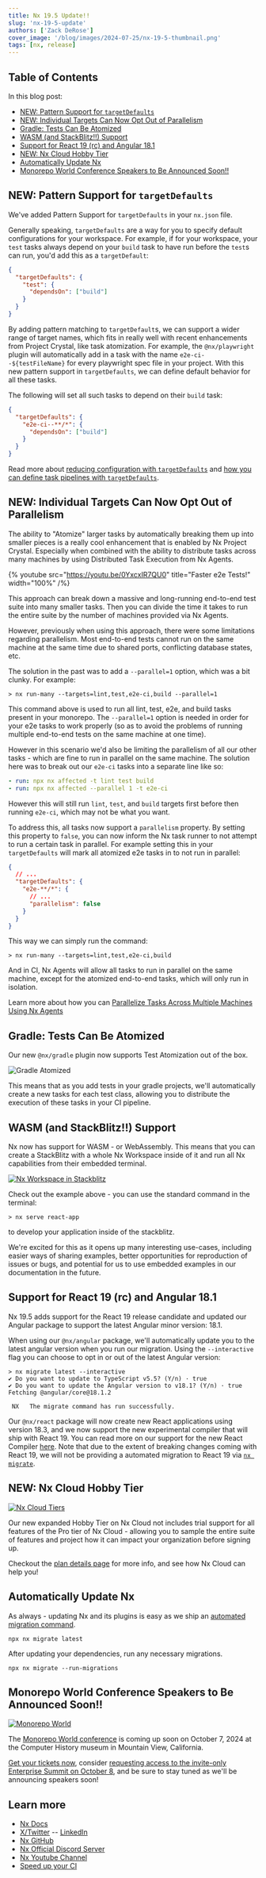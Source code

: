```yaml
---
title: Nx 19.5 Update!!
slug: 'nx-19-5-update'
authors: ['Zack DeRose']
cover_image: '/blog/images/2024-07-25/nx-19-5-thumbnail.png'
tags: [nx, release]
---
```


## Table of Contents

In this blog post:

- [NEW: Pattern Support for `targetDefaults`](#new-pattern-support-for-targetdefaults)
- [NEW: Individual Targets Can Now Opt Out of Parallelism](#new-individual-targets-can-now-opt-out-of-parallelism)
- [Gradle: Tests Can Be Atomized](#gradle-tests-can-be-atomized)
- [WASM (and StackBlitz!!) Support](#wasm-and-stackblitz-support)
- [Support for React 19 (rc) and Angular 18.1](#support-for-react-19-rc-and-angular-181)
- [NEW: Nx Cloud Hobby Tier](#new-nx-cloud-hobby-tier)
- [Automatically Update Nx](#automatically-update-nx)
- [Monorepo World Conference Speakers to Be Announced Soon!!](#monorepo-world-conference-speakers-to-be-announced-soon)

## NEW: Pattern Support for `targetDefaults`

We've added Pattern Support for `targetDefaults` in your `nx.json` file.

Generally speaking, `targetDefaults` are a way for you to specify default configurations for your workspace. For example, if for your workspace, your `test` tasks always depend on your `build` task to have run before the `test`s can run, you'd add this as a `targetDefault`:

```json
{
  "targetDefaults": {
    "test": {
      "dependsOn": ["build"]
    }
  }
}
```

By adding pattern matching to `targetDefault`s, we can support a wider range of target names, which fits in really well with recent enhancements from Project Crystal, like task atomization. For example, the `@nx/playwright` plugin will automatically add in a task with the name `e2e-ci--${testFileName}` for every playwright spec file in your project. With this new pattern support in `targetDefaults`, we can define default behavior for all these tasks.

The following will set all such tasks to depend on their `build` task:

```json
{
  "targetDefaults": {
    "e2e-ci--**/*": {
      "dependsOn": ["build"]
    }
  }
}
```

Read more about [reducing configuration with `targetDefaults`](/recipes/running-tasks/reduce-repetitive-configuration#reduce-configuration-with-targetdefaults) and [how you can define task pipelines with `targetDefaults`](/features/run-tasks#defining-a-task-pipeline).

## NEW: Individual Targets Can Now Opt Out of Parallelism

The ability to "Atomize" larger tasks by automatically breaking them up into smaller pieces is a really cool enhancement that is enabled by Nx Project Crystal. Especially when combined with the ability to distribute tasks across many machines by using Distributed Task Execution from Nx Agents.

{% youtube
src="https://youtu.be/0YxcxIR7QU0"
title="Faster e2e Tests!"
width="100%" /%}

This approach can break down a massive and long-running end-to-end test suite into many smaller tasks. Then you can divide the time it takes to run the entire suite by the number of machines provided via Nx Agents.

However, previously when using this approach, there were some limitations regarding parallelism. Most end-to-end tests cannot run on the same machine at the same time due to shared ports, conflicting database states, etc.

The solution in the past was to add a `--parallel=1` option, which was a bit clunky. For example:

```shell
> nx run-many --targets=lint,test,e2e-ci,build --parallel=1
```

This command above is used to run all lint, test, e2e, and build tasks present in your monorepo. The `--parallel=1` option is needed in order for your e2e tasks to work properly (so as to avoid the problems of running multiple end-to-end tests on the same machine at one time).

However in this scenario we'd also be limiting the parallelism of all our other tasks - which are fine to run in parallel on the same machine. The solution here was to break out our `e2e-ci` tasks into a separate line like so:

```yml
- run: npx nx affected -t lint test build
- run: npx nx affected --parallel 1 -t e2e-ci
```

However this will still run `lint`, `test`, and `build` targets first before then running `e2e-ci`, which may not be what you want.

To address this, all tasks now support a `parallelism` property. By setting this property to `false`, you can now inform the Nx task runner to not attempt to run a certain task in parallel. For example setting this in your `targetDefaults` will mark all atomized e2e tasks in to not run in parallel:

```json
{
  // ...
  "targetDefaults": {
    "e2e-**/*": {
      // ...
      "parallelism": false
    }
  }
}
```

This way we can simply run the command:

```shell
> nx run-many --targets=lint,test,e2e-ci,build
```

And in CI, Nx Agents will allow all tasks to run in parallel on the same machine, except for the atomized end-to-end tasks, which will only run in isolation.

Learn more about how you can [Parallelize Tasks Across Multiple Machines Using Nx Agents](/ci/intro/tutorials/github-actions#parallelize-tasks-across-multiple-machines-using-nx-agents)

## Gradle: Tests Can Be Atomized

Our new `@nx/gradle` plugin now supports Test Atomization out of the box.

![Gradle Atomized](/blog/images/2024-07-25/gradle-atomized.jpg)

This means that as you add tests in your gradle projects, we'll automatically create a new tasks for each test class, allowing you to distribute the execution of these tasks in your CI pipeline.

## WASM (and StackBlitz!!) Support

Nx now has support for WASM - or WebAssembly. This means that you can create a StackBlitz with a whole Nx Workspace inside of it and run all Nx capabilities from their embedded terminal.

[![Nx Workspace in Stackblitz](/blog/images/2024-07-25/react-app-in-stackblitz.jpg)](https://stackblitz.com/edit/stackblitz-webcontainer-api-starter-cwruaw?file=apps%2Freact-app%2Fsrc%2Fapp%2Fapp.tsx)

Check out the example above - you can use the standard command in the terminal:

```shell
> nx serve react-app
```

to develop your application inside of the stackblitz.

We're excited for this as it opens up many interesting use-cases, including easier ways of sharing examples, better opportunities for reproduction of issues or bugs, and potential for us to use embedded examples in our documentation in the future.

## Support for React 19 (rc) and Angular 18.1

Nx 19.5 adds support for the React 19 release candidate and updated our Angular package to support the latest Angular minor version: 18.1.

When using our `@nx/angular` package, we'll automatically update you to the latest angular version when you run our migration. Using the `--interactive` flag you can choose to opt in or out of the latest Angular version:

```shell
> nx migrate latest --interactive
✔ Do you want to update to TypeScript v5.5? (Y/n) · true
✔ Do you want to update the Angular version to v18.1? (Y/n) · true
Fetching @angular/core@18.1.2

 NX   The migrate command has run successfully.
```

Our `@nx/react` package will now create new React applications using version 18.3, and we now support the new experimental compiler that will ship with React 19. You can read more on our support for the new React Compiler [here](/recipes/react/react-compiler#react-compiler-with-nx). Note that due to the extent of breaking changes coming with React 19, we will not be providing a automated migration to React 19 via [`nx migrate`](/nx-api/nx/documents/migrate).

## NEW: Nx Cloud Hobby Tier

[![Nx Cloud Tiers](/blog/images/2024-07-25/nx-cloud-tiers.jpg)](https://nx.app/pricing#plan-details)

Our new expanded Hobby Tier on Nx Cloud not includes trial support for all features of the Pro tier of Nx Cloud - allowing you to sample the entire suite of features and project how it can impact your organization before signing up.

Checkout the [plan details page](https://nx.app/pricing#plan-details) for more info, and see how Nx Cloud can help you!

## Automatically Update Nx

As always - updating Nx and its plugins is easy as we ship an [automated migration command](/features/automate-updating-dependencies).

```shell
npx nx migrate latest
```

After updating your dependencies, run any necessary migrations.

```shell
npx nx migrate --run-migrations
```

## Monorepo World Conference Speakers to Be Announced Soon!!

[![Monorepo World](/blog/images/2024-07-25/monorepo-world.jpg)](https://monorepo.world)

The [Monorepo World conference](https://monorepo.world) is coming up soon on October 7, 2024 at the Computer History museum in Mountain View, California.

[Get your tickets now](https://ti.to/nx-conf/monorepoworld2024), consider [requesting access to the invite-only Enterprise Summit on October 8](https://ti.to/nx-conf/monorepoworld2024), and be sure to stay tuned as we'll be announcing speakers soon!

## Learn more

- [Nx Docs](/getting-started/intro)
- [X/Twitter](https://twitter.com/nxdevtools) -- [LinkedIn](https://www.linkedin.com/company/nrwl/)
- [Nx GitHub](https://github.com/nrwl/nx)
- [Nx Official Discord Server](https://go.nx.dev/community)
- [Nx Youtube Channel](https://www.youtube.com/@nxdevtools)
- [Speed up your CI](https://nx.app/)
